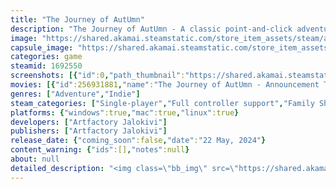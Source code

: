 ```yaml
---
title: "The Journey of AutUmn"
description: "The Journey of AutUmn - A classic point-and-click adventure game with completely hand-painted graphics. The player controls an android that crashes during its mission through a variety of lovingly designed environments and solves classic inventory puzzles."
image: "https://shared.akamai.steamstatic.com/store_item_assets/steam/apps/1692550/header.jpg?t=1727616847"
capsule_image: "https://shared.akamai.steamstatic.com/store_item_assets/steam/apps/1692550/capsule_231x87.jpg?t=1727616847"
categories: game
steamid: 1692550
screenshots: [{"id":0,"path_thumbnail":"https://shared.akamai.steamstatic.com/store_item_assets/steam/apps/1692550/ss_cc7ab22cb7b971670c975e1d8a5133ce0e7cbbfb.600x338.jpg?t=1727616847","path_full":"https://shared.akamai.steamstatic.com/store_item_assets/steam/apps/1692550/ss_cc7ab22cb7b971670c975e1d8a5133ce0e7cbbfb.1920x1080.jpg?t=1727616847"},{"id":1,"path_thumbnail":"https://shared.akamai.steamstatic.com/store_item_assets/steam/apps/1692550/ss_ba97419853760e68e55e2978e083605ed4bb9b20.600x338.jpg?t=1727616847","path_full":"https://shared.akamai.steamstatic.com/store_item_assets/steam/apps/1692550/ss_ba97419853760e68e55e2978e083605ed4bb9b20.1920x1080.jpg?t=1727616847"},{"id":2,"path_thumbnail":"https://shared.akamai.steamstatic.com/store_item_assets/steam/apps/1692550/ss_eee0de118168b2e2d30cb1af193b1ad5757a1889.600x338.jpg?t=1727616847","path_full":"https://shared.akamai.steamstatic.com/store_item_assets/steam/apps/1692550/ss_eee0de118168b2e2d30cb1af193b1ad5757a1889.1920x1080.jpg?t=1727616847"},{"id":3,"path_thumbnail":"https://shared.akamai.steamstatic.com/store_item_assets/steam/apps/1692550/ss_321dd1398a0daef32955a94b04deb05ba96fe0fb.600x338.jpg?t=1727616847","path_full":"https://shared.akamai.steamstatic.com/store_item_assets/steam/apps/1692550/ss_321dd1398a0daef32955a94b04deb05ba96fe0fb.1920x1080.jpg?t=1727616847"},{"id":4,"path_thumbnail":"https://shared.akamai.steamstatic.com/store_item_assets/steam/apps/1692550/ss_d735b63b666b5162c5c1086906e411239f4272f4.600x338.jpg?t=1727616847","path_full":"https://shared.akamai.steamstatic.com/store_item_assets/steam/apps/1692550/ss_d735b63b666b5162c5c1086906e411239f4272f4.1920x1080.jpg?t=1727616847"},{"id":5,"path_thumbnail":"https://shared.akamai.steamstatic.com/store_item_assets/steam/apps/1692550/ss_a5365c8e3d978412f923666bc7f6bcbeb8e4a06f.600x338.jpg?t=1727616847","path_full":"https://shared.akamai.steamstatic.com/store_item_assets/steam/apps/1692550/ss_a5365c8e3d978412f923666bc7f6bcbeb8e4a06f.1920x1080.jpg?t=1727616847"},{"id":6,"path_thumbnail":"https://shared.akamai.steamstatic.com/store_item_assets/steam/apps/1692550/ss_68b0163b52962d463b5ddee68961f445460d8564.600x338.jpg?t=1727616847","path_full":"https://shared.akamai.steamstatic.com/store_item_assets/steam/apps/1692550/ss_68b0163b52962d463b5ddee68961f445460d8564.1920x1080.jpg?t=1727616847"},{"id":7,"path_thumbnail":"https://shared.akamai.steamstatic.com/store_item_assets/steam/apps/1692550/ss_1a45ed1415d6164fcedeabf2c009a78ab9d75245.600x338.jpg?t=1727616847","path_full":"https://shared.akamai.steamstatic.com/store_item_assets/steam/apps/1692550/ss_1a45ed1415d6164fcedeabf2c009a78ab9d75245.1920x1080.jpg?t=1727616847"},{"id":8,"path_thumbnail":"https://shared.akamai.steamstatic.com/store_item_assets/steam/apps/1692550/ss_5d8d2e436c71ba095b5463017c18f30b5e1240b2.600x338.jpg?t=1727616847","path_full":"https://shared.akamai.steamstatic.com/store_item_assets/steam/apps/1692550/ss_5d8d2e436c71ba095b5463017c18f30b5e1240b2.1920x1080.jpg?t=1727616847"},{"id":9,"path_thumbnail":"https://shared.akamai.steamstatic.com/store_item_assets/steam/apps/1692550/ss_ed560f90f9ca0c33eb50909139d9ca9a5b3e4e38.600x338.jpg?t=1727616847","path_full":"https://shared.akamai.steamstatic.com/store_item_assets/steam/apps/1692550/ss_ed560f90f9ca0c33eb50909139d9ca9a5b3e4e38.1920x1080.jpg?t=1727616847"},{"id":10,"path_thumbnail":"https://shared.akamai.steamstatic.com/store_item_assets/steam/apps/1692550/ss_607e2a1d4d8d6675df76e6866127af49ed300cd6.600x338.jpg?t=1727616847","path_full":"https://shared.akamai.steamstatic.com/store_item_assets/steam/apps/1692550/ss_607e2a1d4d8d6675df76e6866127af49ed300cd6.1920x1080.jpg?t=1727616847"}]
movies: [{"id":256931881,"name":"The Journey of AutUmn - Announcement Trailer","thumbnail":"https://shared.akamai.steamstatic.com/store_item_assets/steam/apps/256931881/movie.293x165.jpg?t=1705916378","webm":{"480":"http://video.akamai.steamstatic.com/store_trailers/256931881/movie480_vp9.webm?t=1705916378","max":"http://video.akamai.steamstatic.com/store_trailers/256931881/movie_max_vp9.webm?t=1705916378"},"mp4":{"480":"http://video.akamai.steamstatic.com/store_trailers/256931881/movie480.mp4?t=1705916378","max":"http://video.akamai.steamstatic.com/store_trailers/256931881/movie_max.mp4?t=1705916378"},"highlight":true}]
genres: ["Adventure","Indie"]
steam_categories: ["Single-player","Full controller support","Family Sharing"]
platforms: {"windows":true,"mac":true,"linux":true}
developers: ["Artfactory Jalokivi"]
publishers: ["Artfactory Jalokivi"]
release_date: {"coming_soon":false,"date":"22 May, 2024"}
content_warning: {"ids":[],"notes":null}
about: null
detailed_description: "<img class=\"bb_img\" src=\"https://shared.akamai.steamstatic.com/store_item_assets/steam/apps/1692550/extras/Hnet-image_1__1_.gif?t=1727616847\" /><br><br><img class=\"bb_img\" src=\"https://shared.akamai.steamstatic.com/store_item_assets/steam/apps/1692550/extras/steam_story.png?t=1727616847\" /><br><br>Our android starts his mission as a nameless, remote-controlled worker. He is supposed to collect information about a planet for his builders, the goal is the planned recolonization of the planet. He is commanded by an AI named AC-0209.<br><br>Thanks to an accident the remote control breaks and the android is able to make free decisions. Now he is no longer an empty shell for AC-0209, but its partner, which the AI absolutely does not please. Especially since the AI has no body of its own and is carried around by the android in a &quot;multifunctional tool&quot;.  <br>Now they try to complete the mission despite the adverse circumstances.<br><br>On his journey, the android encounters bizarre creatures such as moth cats, broccoli animals, flying stream rays, gigantic tentacle plants and other AIs that have remained on the planet for centuries without a task or purpose, which has made them, well, possibly a bit strange. <br><br>Little by little, the android learns about the history of the planet and its builders, and what it would mean if they were to take possession of it again. <br><br>The little android with the big head has to decide, does he want to be a tool of the builders or an independent individual?<br><br><img class=\"bb_img\" src=\"https://shared.akamai.steamstatic.com/store_item_assets/steam/apps/1692550/extras/Hnet-image_2_.gif?t=1727616847\" /><br><br><img class=\"bb_img\" src=\"https://shared.akamai.steamstatic.com/store_item_assets/steam/apps/1692550/extras/steam_gameplay.png?t=1727616847\" /><br><br><strong>An almost classic point&amp;click adventure</strong><br><br>Classic inventory puzzles, exploration, somehow quirky side characters? At this point, the comparison with popular classics like Monkey Island or Grim Fandango usually comes up, but we deliberately don't want to do that. Because although we have many elements of games from the good old Lucas Arts era, such as long puzzle chains or even the one or other quirky character (quirky characters on a deserted planet, how is that supposed to work? Be curious), we also find elements of modern adventure games, such as the lively environments of the Amanita Games works (e.g. Machinarium) or comfort functions, such as a hotspot display or optional help functions.<br><br>And no, there won't be any dead ends or player deaths either.<br><br>But enough of the comparisons, because our project also has one or two ideas of its own up its sleeve, which can be seen in our feature list:<br><br><img class=\"bb_img\" src=\"https://shared.akamai.steamstatic.com/store_item_assets/steam/apps/1692550/extras/steam_features.png?t=1727616847\" /><br><br><ul class=\"bb_ul\"><li><br><br></li><li>    The game is completely hand painted. Each character, each object and scenery is first analog painted with acrylic paint on wood, then digitized and optimized on the graphics tablet. This gives the game a completely unique look<br></li><li>    An AI as a commenting and sometimes helping companion (but don't expect it to agree with everything you do and sometimes it can be a bit condescending).<br></li><li>    A character that changes throughout the game: the journey that is the gameplay will leave its mark on our brave android.<br></li><li>    A vivid environment with lots of hand-drawn background animations.<br></li><li>    An hint system for adventure novices.<br></li><li>    A lexicon that expands throughout the game and includes properties of plants and animals. This should not serve as a mere gimmick, but will be important in solving puzzles.<br></li><li>    Over 60 hand-painted scenes and an estimated playtime of 6 to 8 hours.</li></ul><br><img class=\"bb_img\" src=\"https://shared.akamai.steamstatic.com/store_item_assets/steam/apps/1692550/extras/Webp.net-resizeimage_1_.gif?t=1727616847\" />"
---
```


